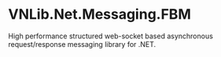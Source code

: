 # VNLib.Net.Messaging.FBM

High performance structured web-socket based asynchronous request/response messaging library for .NET.
